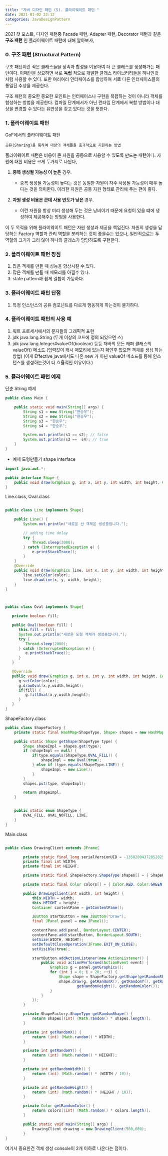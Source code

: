 ```yaml
---
title: "자바 디자인 패턴 (5). 플라이웨이트 패턴 "
date: 2021-01-02 22:12
categories: JavaDesignPattern
---
```


2021 첫 포스트, 디자인 패턴중 Facade 패턴, Adapter 패턴, Decorator 패턴과 같은 __구조 패턴__ 인 플라이웨이트 패턴에 대해 알아보자,

### 0. 구조 패턴 (Structural Pattern)
구조 패턴이란 작은 클래스들을 상속과 합성을 이용하여 더 큰 클래스를 생성해가는 패턴이다.
이패턴을 상요하면 서로 __독립__ 적으로 개발한 클래스 라이브러리들을 하나인것 처럼 사용할 수 있다. 또한 여러여러 인터페이스를 합성하여 서로 다른 인터페이스들의 통일된 추상을 제공한다.

구조 패턴의 중요한 중요한 포인트는 인터페이스나 구현을 복합하는 것이 아니라 객체를 합성하는 방법을 제공한다.
컴파일 단계에서가 아닌 런타임 단계에서 복합 방법이나 대상을 변경할 수 있다는 유연성을 갖고 있다는 것을 뜻한다.

### 1. 플라이웨이트 패턴

GoF에서의 플라이웨이트 패턴
```
공유(Sharing)을 통하여 대량의 객체들을 효과적으로 지원하는 방법
```

플라이웨이트 패턴은 비용이 큰 자원을 공통으로 사용할 수 있도록 만드는 패턴이다.
자원에 대한 비용은 크게 두가지로 나뉜다,

1. __중복 생성될 가능성 이 높은__ 경우.
    - 중복 생성될 가능성이 높다는 것은 동일한 자원이 자주 사용될 가능성이 매우 높다는 것을 의미한다. 이러한 자원은 공통 자원 형태로 관리해 주는 편이 좋다.

2. __자원 생성 비용은 큰데 사용 빈도가 낮은__ 경우.
    - 이런 자원을 항상 미리 생성해 두는 것은 낭비이기 때문에 요청이 있을 떄에 생성하여 제공해주는 방벙을 사용한다.

이 두 목적을 위해 플라이웨이트 패턴은 자원 생성과 제공을 책임진다.
자원의 생성을 담당하는 Factory 역할과 관리 역할을 분리하는 것이 좋을수는 있으나, 일반적으로는 두 역할의 크기가 그리 않아 하나의 클래스가 담당하도록 구현한다.

### 2. 플라이웨이트 패턴 장점 

1. 많은 객체를 만들 때 성능을 향상시킬 수 있다.
2. 많은 객체를 만들 때 메모리를 아낄수 있다.
3. state pattern과 쉽게 결합이 가능하다.

### 3. 플라이웨이트 패턴 단점
1. 특정 인스턴스의 공유 컴포넌트를 다르게 행동하게 하는것이 불가하다.

### 4. 플라이웨이트 패턴의 사용 예
1. 워트 프로세서에서의 문자들의 그래픽적 표현
2. jdk java.lang.String
   (두개 이상의 코드에 정의 되있으면 스)
3. jdk java.lang.Integer#valueOf(boolean) 등등 자바의 모든 래퍼 클래스의 valueOf() 메소드
   (입력값이 캐시 매모리에 있는지 확인후 없으면 객체를 생성 하는 방법)
   (이게 Effective java에서도 나온 new 가 아닌 valueOf 메소드를 통해 인스턴스를 생성하는것이 더 효율적인 이유이다.)
   
### 5. 플라이웨이트 패턴 예제

단순 String 예제
```java
public class Main {

    public static void main(String[] args) {
        String s1 = new String("한승우");
        String s2 = new String("한승우");
        String s3 = "한승우";
        String s4 = "한승우";

        System.out.println(s1 == s2); // false
        System.out.println(s3 ==  s4); // true
    }
}
```


+ 예제 도형만들기 
shape interface
```java
import java.awt.*;

public interface Shape {
    public void draw(Graphics g, int x, int y, int width, int height, Color color);
}
```
Line.class, Oval.class
```java

public class Line implements Shape{

    public Line() {
        System.out.println("새로운 선 객체운 생성중입니다.");

        // adding time delay
        try {
            Thread.sleep(2000);
        } catch (InterruptedException e) {
            e.printStackTrace();
        }
    }
    @Override
    public void draw(Graphics line, int x, int y, int width, int height, Color color) {
        line.setColor(color);
        line.drawLine(x, y, width, height);
    }
}



public class Oval implements Shape{

   private boolean fill;

   public Oval(boolean fill) {
      this.fill = fill;
      System.out.println("새로운 도형 객체가 생성중입니다.");
      try {
         Thread.sleep(2000);
      } catch (InterruptedException e) {
         e.printStackTrace();
      }
   }

   @Override
   public void draw(Graphics g, int x, int y, int width, int height, Color color) {
      g.setColor(color);
      g.drawOval(x,y,width,height);
      if(fill) {
         g.fillOval(x,y,width,height);
      }
   }
}
```
ShapeFactory.class
```java
public class ShapeFactory {
    private static final HashMap<ShapeType, Shape> shapes = new HashMap<ShapeType, Shape>();

    public static Shape getShape(ShapeType type) {
        Shape shapeImpl = shapes.get(type);
        if (shapeImpl == null) {
            if(type.equals(ShapeType.OVAL_FILL)) {
                shapeImpl = new Oval(true);
            } else if (type.equals(ShapeType.LINE)) {
                shapeImpl = new Line();
            }
        }
        shapes.put(type, shapeImpl);

        return shapeImpl;
    }


    public static enum ShapeType {
        OVAL_FILL, OVAL_NOFILL, LINE;
    }
}
```

Main.class
```java

public class DrawingClient extends JFrame{

        private static final long serialVersionUID = -1350200437285282550L;
        private final int WIDTH;
        private final int HEIGHT;

        private static final ShapeFactory.ShapeType shapes[] = { ShapeFactory.ShapeType.LINE, ShapeFactory.ShapeType.OVAL_FILL };

        private static final Color colors[] = { Color.RED, Color.GREEN, Color.YELLOW };

        public DrawingClient(int width, int height) {
            this.WIDTH = width;
            this.HEIGHT = height;
            Container contentPane = getContentPane();

            JButton startButton = new JButton("Draw");
            final JPanel panel = new JPanel();

            contentPane.add(panel, BorderLayout.CENTER);
            contentPane.add(startButton, BorderLayout.SOUTH);
            setSize(WIDTH, HEIGHT);
            setDefaultCloseOperation(JFrame.EXIT_ON_CLOSE);
            setVisible(true);

            startButton.addActionListener(new ActionListener() {
                public void actionPerformed(ActionEvent event) {
                    Graphics g = panel.getGraphics();
                    for (int i = 0; i < 20; ++i) {
                        Shape shape = ShapeFactory.getShape(getRandomShape());
                        shape.draw(g, getRandomX(), getRandomY(), getRandomWidth(),
                                getRandomHeight(), getRandomColor());
                    }
                }
            });
        }

        private ShapeFactory.ShapeType getRandomShape() {
            return shapes[(int) (Math.random() * shapes.length)];
        }

        private int getRandomX() {
            return (int) (Math.random() * WIDTH);
        }

        private int getRandomY() {
            return (int) (Math.random() * HEIGHT);
        }

        private int getRandomWidth() {
            return (int) (Math.random() * (WIDTH / 10));
        }

        private int getRandomHeight() {
            return (int) (Math.random() * (HEIGHT / 10));
        }

        private Color getRandomColor() {
            return colors[(int) (Math.random() * colors.length)];
        }

        public static void main(String[] args) {
            DrawingClient drawing = new DrawingClient(500,600);
        }
}
```

여기서 중요한건 객체 생성 console이 2개 이하로 나온다는 점이다.
